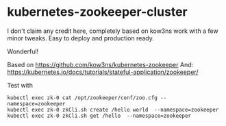 # kubernetes-zookeeper-cluster


I don't claim any credit here, completely based on kow3ns work with a few minor tweaks.
Easy to deploy and production ready.

Wonderful!


Based on https://github.com/kow3ns/kubernetes-zookeeper
And: https://kubernetes.io/docs/tutorials/stateful-application/zookeeper/

Test with
```
kubectl exec zk-0 cat /opt/zookeeper/conf/zoo.cfg --namespace=zookeeper
kubectl exec zk-0 zkCli.sh create /hello world  --namespace=zookeeper
kubectl exec zk-0 zkCli.sh get /hello  --namespace=zookeeper
```
